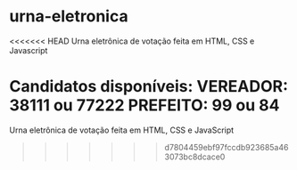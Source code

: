 # urna-eletronica
<<<<<<< HEAD
Urna eletrônica de votação feita em HTML, CSS e Javascript

Candidatos disponíveis:
    VEREADOR: 38111 ou 77222
    PREFEITO: 99 ou 84
=======
Urna eletrônica de votação feita em HTML, CSS e JavaScript
>>>>>>> d7804459ebf97fccdb923685a463073bc8dcace0
